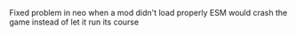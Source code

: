 Fixed problem in neo when a mod didn't load properly ESM would crash the game instead of let it run its course
